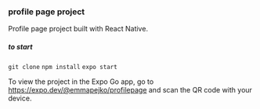### profile page project

Profile page project built with React Native.

##### to start

  `git clone`
  `npm install`
  `expo start`

To view the project in the Expo Go app, go to https://expo.dev/@emmapejko/profilepage and scan the QR code with your device.
